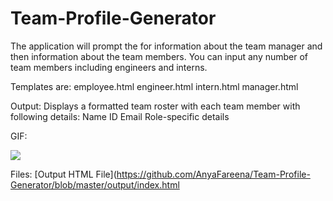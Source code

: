 # Team-Profile-Generator

The application will prompt the for information about the team manager and then information about the team members.
You can input any number of team members including engineers and interns.

Templates are:
    employee.html
    engineer.html
    intern.html
    manager.html

Output:
Displays a formatted team roster with each team member with following details:
    Name
    ID
    Email
    Role-specific details


GIF:

![](team_profile_generator.gif)   

Files:
[Output HTML File](https://github.com/AnyaFareena/Team-Profile-Generator/blob/master/output/index.html
